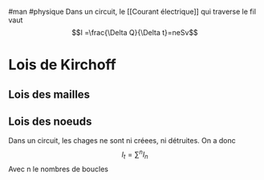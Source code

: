 #man #physique 
Dans un circuit, le [[Courant électrique]] qui traverse le fil  vaut $$I =\frac{\Delta Q}{\Delta t}=neSv$$
# Lois de Kirchoff
## Lois des mailles

## Lois des noeuds
Dans un circuit, les chages ne sont ni créees, ni détruites. On a donc
$$I_t= \sum^n I_n$$
Avec n le nombres de boucles
